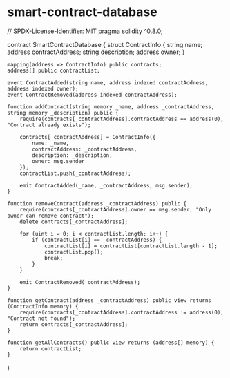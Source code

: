 # smart-contract-database
// SPDX-License-Identifier: MIT
pragma solidity ^0.8.0;

contract SmartContractDatabase {
    struct ContractInfo {
        string name;
        address contractAddress;
        string description;
        address owner;
    }

    mapping(address => ContractInfo) public contracts;
    address[] public contractList;
    
    event ContractAdded(string name, address indexed contractAddress, address indexed owner);
    event ContractRemoved(address indexed contractAddress);

    function addContract(string memory _name, address _contractAddress, string memory _description) public {
        require(contracts[_contractAddress].contractAddress == address(0), "Contract already exists");
        
        contracts[_contractAddress] = ContractInfo({
            name: _name,
            contractAddress: _contractAddress,
            description: _description,
            owner: msg.sender
        });
        contractList.push(_contractAddress);
        
        emit ContractAdded(_name, _contractAddress, msg.sender);
    }
    
    function removeContract(address _contractAddress) public {
        require(contracts[_contractAddress].owner == msg.sender, "Only owner can remove contract");
        delete contracts[_contractAddress];
        
        for (uint i = 0; i < contractList.length; i++) {
            if (contractList[i] == _contractAddress) {
                contractList[i] = contractList[contractList.length - 1];
                contractList.pop();
                break;
            }
        }
        
        emit ContractRemoved(_contractAddress);
    }
    
    function getContract(address _contractAddress) public view returns (ContractInfo memory) {
        require(contracts[_contractAddress].contractAddress != address(0), "Contract not found");
        return contracts[_contractAddress];
    }
    
    function getAllContracts() public view returns (address[] memory) {
        return contractList;
    }
}







